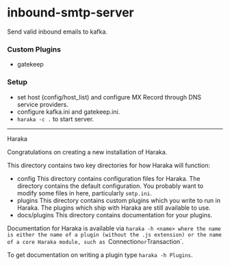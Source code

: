 # inbound-smtp-server

Send valid inbound emails to kafka.

### Custom Plugins
- gatekeep

### Setup
- set host (config/host_list) and configure MX Record through DNS service providers.
- configure kafka.ini and gatekeep.ini.
- `haraka -c .` to start server.
________

Haraka

Congratulations on creating a new installation of Haraka.

This directory contains two key directories for how Haraka will function:

 - config
           This directory contains configuration files for Haraka. The
           directory contains the default configuration. You probably want
           to modify some files in here, particularly `smtp.ini`.
 - plugins
           This directory contains custom plugins which you write to run in
           Haraka. The plugins which ship with Haraka are still available
           to use.
 - docs/plugins
           This directory contains documentation for your plugins.

Documentation for Haraka is available via `haraka -h <name> where the name
is either the name of a plugin (without the .js extension) or the name of
a core Haraka module, such as `Connection` or `Transaction`.

To get documentation on writing a plugin type `haraka -h Plugins`.
